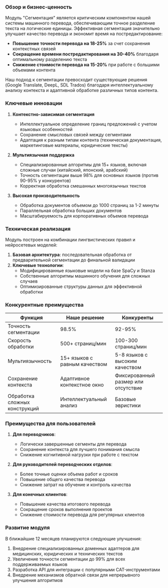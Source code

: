 ### Обзор и бизнес-ценность

Модуль "Сегментация" является критическим компонентом нашей системы машинного перевода, обеспечивающим точное разделение текста на логические единицы. Эффективная сегментация значительно улучшает качество перевода и экономит время на постредактирование:

- **Повышение точности перевода на 18-25%** за счет сохранения контекстных связей
- **Сокращение времени постредактирования на 30-40%** благодаря оптимальному разделению текста
- **Снижение стоимости перевода на 15-20%** при работе с большими объемами контента

Наш подход к сегментации превосходит существующие решения (Google Translate, DeepL, SDL Trados) благодаря интеллектуальному анализу контекста и адаптивной обработке различных типов контента.

### Ключевые инновации


1. **Контекстно-зависимая сегментация**
    
    - Интеллектуальное определение границ предложений с учетом языковых особенностей
    - Сохранение смысловых связей между сегментами
    - Адаптация к разным типам контента (техническая документация, маркетинговые материалы, юридические тексты)
2. **Мультиязычная поддержка**
    
    - Специализированные алгоритмы для 15+ языков, включая сложные случаи (китайский, японский, арабский)
    - Точность сегментации выше 98% для основных языков (против 90-95% у конкурентов)
    - Корректная обработка смешанных многоязычных текстов
3. **Высокая производительность**
    
    - Обработка документов объемом до 1000 страниц за 1-2 минуты
    - Параллельная обработка больших документов
    - Масштабируемость для корпоративных объемов перевода

### Техническая реализация

Модуль построен на комбинации лингвистических правил и нейросетевых моделей:

1. **Базовая архитектура**: последовательная обработка от предварительной сегментации до финальной валидации
2. **Ключевые технологии**:
    - Модифицированные языковые модели на базе SpaCy и Stanza
    - Собственные алгоритмы машинного обучения для сложных случаев
    - Оптимизированные структуры данных для эффективной обработки

### Конкурентные преимущества

|Функция|Наше решение|Конкуренты|
|---|---|---|
|Точность сегментации|98.5%|92-95%|
|Скорость обработки|500+ страниц/мин|100-300 страниц/мин|
|Мультиязычность|15+ языков с равным качеством|5-8 языков с высоким качеством|
|Сохранение контекста|Адаптивное контекстное окно|Фиксированный размер или отсутствие|
|Обработка сложных конструкций|Интеллектуальный анализ|Базовые эвристики|

### Преимущества для пользователей

1. **Для переводчиков**:
    
    - Логически завершенные сегменты для перевода
    - Сохранение контекста для лучшего понимания смысла
    - Снижение когнитивной нагрузки при работе с текстом
2. **Для руководителей переводческих отделов**:
    
    - Более точные оценки объема работ и сроков
    - Повышение общего качества перевода
    - Снижение затрат на обучение и контроль качества
3. **Для конечных клиентов**:
    
    - Повышение качества итогового перевода
    - Сокращение сроков выполнения проектов
    - Снижение стоимости перевода для регулярных клиентов

### Развитие модуля

В ближайшие 12 месяцев планируются следующие улучшения:

1. Внедрение специализированных доменных адаптеров для медицинских, юридических и технических текстов
2. Увеличение точности сегментации до 99% для всех поддерживаемых языков
3. Разработка API для интеграции с популярными CAT-инструментами
4. Внедрение механизмов обратной связи для непрерывного улучшения алгоритмов
